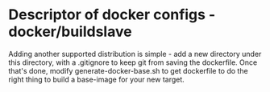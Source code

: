 Descriptor of docker configs - docker/buildslave
==========================================

Adding another supported distribution is simple - add a new directory under
this directory, with a .gitignore to keep git from saving the dockerfile. Once
that's done, modify generate-docker-base.sh to get dockerfile to do the right
thing to build a base-image for your new target.
